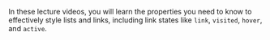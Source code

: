 In these lecture videos, you will learn the properties you need to know to effectively style lists and links, including link states like `link`, `visited`, `hover`, and `active`.
